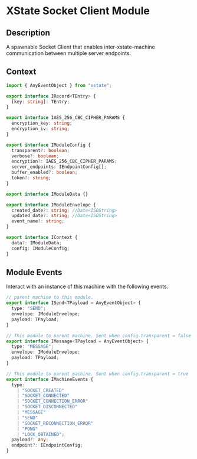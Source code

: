 # XState Socket Client Module

## Description

A spawnable Socket Client that enables inter-xstate-machine communication between multiple server endpoints.

## Context

```typescript
import { AnyEventObject } from "xstate";

export interface IRecord<TEntry> {
  [key: string]: TEntry;
}

export interface IAES_256_CBC_CIPHER_PARAMS {
  encryption_key: string;
  encryption_iv: string;
}

export interface IModuleConfig {
  transparent?: boolean;
  verbose?: boolean;
  encryption?: IAES_256_CBC_CIPHER_PARAMS;
  server_endpoints: IEndpointConfig[];
  buffer_enabled?: boolean;
  token?: string;
}

export interface IModuleData {}

export interface IModuleEnvelope {
  created_date?: string; //Date<ISOString>
  updated_date?: string; //Date<ISOString>
  event_name?: string;
}

export interface IContext {
  data?: IModuleData;
  config: IModuleConfig;
}
```

## Module Events

Interact with an instance of this machine with the following events.

```typescript
// parent machine to this module.
export interface ISend<TPayload = AnyEventObject> {
  type: "SEND";
  envelope: IModuleEnvelope;
  payload: TPayload;
}

// This module to parent machine. Sent when config.transparent = false
export interface IMessage<TPayload = AnyEventObject> {
  type: "MESSAGE";
  envelope: IModuleEnvelope;
  payload: TPayload;
}

// This module to parent machine. Sent when config.transparent = true
export interface IMachineEvents {
  type:
    | "SOCKET_CREATED"
    | "SOCKET_CONNECTED"
    | "SOCKET_CONNECTION_ERROR"
    | "SOCKET_DISCONNECTED"
    | "MESSAGE"
    | "SEND"
    | "SOCKET_RECONNECTION_ERROR"
    | "PONG"
    | "LOCK_OBTAINED";
  payload?: any;
  endpoint?: IEndpointConfig;
}
```
